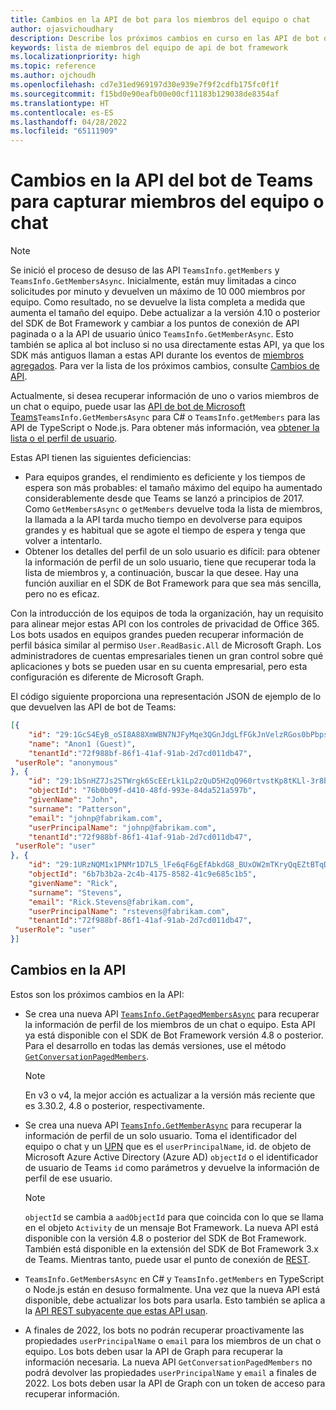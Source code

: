 ```yaml
---
title: Cambios en la API de bot para los miembros del equipo o chat
author: ojasvichoudhary
description: Describe los próximos cambios en curso en las API de bot que se usan para recuperar miembros de equipos y chats
keywords: lista de miembros del equipo de api de bot framework
ms.localizationpriority: high
ms.topic: reference
ms.author: ojchoudh
ms.openlocfilehash: cd7e31ed969197d30e939e7f9f2cdfb175fc0f1f
ms.sourcegitcommit: f15bd0e90eafb00e00cf11183b129038de8354af
ms.translationtype: HT
ms.contentlocale: es-ES
ms.lasthandoff: 04/28/2022
ms.locfileid: "65111909"
---
```

# <a name="teams-bot-api-changes-to-fetch-team-or-chat-members"></a>Cambios en la API del bot de Teams para capturar miembros del equipo o chat

>[!NOTE]
> Se inició el proceso de desuso de las API `TeamsInfo.getMembers` y `TeamsInfo.GetMembersAsync`. Inicialmente, están muy limitadas a cinco solicitudes por minuto y devuelven un máximo de 10 000 miembros por equipo. Como resultado, no se devuelve la lista completa a medida que aumenta el tamaño del equipo.
> Debe actualizar a la versión 4.10 o posterior del SDK de Bot Framework y cambiar a los puntos de conexión de API paginada o a la API de usuario único `TeamsInfo.GetMemberAsync`. Esto también se aplica al bot incluso si no usa directamente estas API, ya que los SDK más antiguos llaman a estas API durante los eventos de [miembros agregados](../bots/how-to/conversations/subscribe-to-conversation-events.md#team-members-added). Para ver la lista de los próximos cambios, consulte [Cambios de API](team-chat-member-api-changes.md#api-changes).

Actualmente, si desea recuperar información de uno o varios miembros de un chat o equipo, puede usar las [API de bot de Microsoft Teams](/microsoftteams/platform/bots/how-to/get-teams-context?tabs=dotnet#fetch-the-roster-or-user-profile)`TeamsInfo.GetMembersAsync` para C# o `TeamsInfo.getMembers` para las API de TypeScript o Node.js. Para obtener más información, vea [obtener la lista o el perfil de usuario](../bots/how-to/get-teams-context.md#fetch-the-roster-or-user-profile).

Estas API tienen las siguientes deficiencias:

* Para equipos grandes, el rendimiento es deficiente y los tiempos de espera son más probables: el tamaño máximo del equipo ha aumentado considerablemente desde que Teams se lanzó a principios de 2017. Como `GetMembersAsync` o `getMembers` devuelve toda la lista de miembros, la llamada a la API tarda mucho tiempo en devolverse para equipos grandes y es habitual que se agote el tiempo de espera y tenga que volver a intentarlo.
* Obtener los detalles del perfil de un solo usuario es difícil: para obtener la información de perfil de un solo usuario, tiene que recuperar toda la lista de miembros y, a continuación, buscar la que desee. Hay una función auxiliar en el SDK de Bot Framework para que sea más sencilla, pero no es eficaz.

Con la introducción de los equipos de toda la organización, hay un requisito para alinear mejor estas API con los controles de privacidad de Office 365. Los bots usados en equipos grandes pueden recuperar información de perfil básica similar al permiso `User.ReadBasic.All` de Microsoft Graph. Los administradores de cuentas empresariales tienen un gran control sobre qué aplicaciones y bots se pueden usar en su cuenta empresarial, pero esta configuración es diferente de Microsoft Graph.

El código siguiente proporciona una representación JSON de ejemplo de lo que devuelven las API de bot de Teams:

```json
[{
    "id": "29:1GcS4EyB_oSI8A88XmWBN7NJFyMqe3QGnJdgLfFGkJnVelzRGos0bPbpsfJjcbAD22bmKc4GMbrY2g4JDrrA8vM06X1-cHHle4zOE6U4ttcc",
    "name": "Anon1 (Guest)",
    "tenantId":"72f988bf-86f1-41af-91ab-2d7cd011db47",
 "userRole": "anonymous"
}, {
    "id": "29:1bSnHZ7Js2STWrgk6ScEErLk1Lp2zQuD5H2qQ960rtvstKp8tKLl-3r8b6DoW0QxZimuTxk_kupZ1DBMpvIQQUAZL-PNj0EORDvRZXy8kvWk",
    "objectId": "76b0b09f-d410-48fd-993e-84da521a597b",
    "givenName": "John",
    "surname": "Patterson",
    "email": "johnp@fabrikam.com",
    "userPrincipalName": "johnp@fabrikam.com",
    "tenantId":"72f988bf-86f1-41af-91ab-2d7cd011db47",
 "userRole": "user"
}, {
    "id": "29:1URzNQM1x1PNMr1D7L5_lFe6qF6gEfAbkdG8_BUxOW2mTKryQqEZtBTqDt10-MghkzjYDuUj4KG6nvg5lFAyjOLiGJ4jzhb99WrnI7XKriCs",
    "objectId": "6b7b3b2a-2c4b-4175-8582-41c9e685c1b5",
    "givenName": "Rick",
    "surname": "Stevens",
    "email": "Rick.Stevens@fabrikam.com",
    "userPrincipalName": "rstevens@fabrikam.com",
    "tenantId":"72f988bf-86f1-41af-91ab-2d7cd011db47",
 "userRole": "user"
}]
```

## <a name="api-changes"></a>Cambios en la API

Estos son los próximos cambios en la API:

* Se crea una nueva API [`TeamsInfo.GetPagedMembersAsync`](/microsoftteams/platform/bots/how-to/get-teams-context?tabs=dotnet#fetch-the-roster-or-user-profile) para recuperar la información de perfil de los miembros de un chat o equipo. Esta API ya está disponible con el SDK de Bot Framework versión 4.8 o posterior. Para el desarrollo en todas las demás versiones, use el método [`GetConversationPagedMembers`](/dotnet/api/microsoft.bot.connector.conversationsextensions.getconversationpagedmembersasync?view=botbuilder-dotnet-stable&preserve-view=true).

    > [!NOTE]
    > En v3 o v4, la mejor acción es actualizar a la versión más reciente que es 3.30.2, 4.8 o posterior, respectivamente.

* Se crea una nueva API [`TeamsInfo.GetMemberAsync`](/microsoftteams/platform/bots/how-to/get-teams-context?tabs=dotnet#get-single-member-details) para recuperar la información de perfil de un solo usuario. Toma el identificador del equipo o chat y un [UPN](/windows/win32/ad/naming-properties#userprincipalname) que es el `userPrincipalName`, id. de objeto de Microsoft Azure Active Directory (Azure AD) `objectId` o el identificador de usuario de Teams `id` como parámetros y devuelve la información de perfil de ese usuario.

    > [!NOTE]
    > `objectId` se cambia a `aadObjectId` para que coincida con lo que se llama en el objeto `Activity` de un mensaje Bot Framework. La nueva API está disponible con la versión 4.8 o posterior del SDK de Bot Framework. También está disponible en la extensión del SDK de Bot Framework 3.x de Teams. Mientras tanto, puede usar el punto de conexión de [REST](/microsoftteams/platform/bots/how-to/get-teams-context?tabs=json#get-single-member-details).

* `TeamsInfo.GetMembersAsync` en C# y `TeamsInfo.getMembers` en TypeScript o Node.js están en desuso formalmente. Una vez que la nueva API está disponible, debe actualizar los bots para usarla. Esto también se aplica a la [API REST subyacente que estas API usan](/microsoftteams/platform/bots/how-to/get-teams-context?tabs=json#tabpanel_CeZOj-G++Q_json).
* A finales de 2022, los bots no podrán recuperar proactivamente las propiedades `userPrincipalName` o `email` para los miembros de un chat o equipo. Los bots deben usar la API de Graph para recuperar la información necesaria. La nueva API `GetConversationPagedMembers` no podrá devolver las propiedades `userPrincipalName` y `email` a finales de 2022. Los bots deben usar la API de Graph con un token de acceso para recuperar información. 
